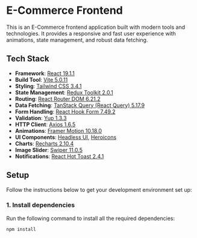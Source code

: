 # E-Commerce Frontend

This is an E-Commerce frontend application built with modern tools and technologies. It provides a responsive and fast user experience with animations, state management, and robust data fetching.

## Tech Stack

- **Framework**: [React 19.1.1](https://reactjs.org/)
- **Build Tool**: [Vite 5.0.11](https://vitejs.dev/)
- **Styling**: [Tailwind CSS 3.4.1](https://tailwindcss.com/)
- **State Management**: [Redux Toolkit 2.0.1](https://redux-toolkit.js.org/)
- **Routing**: [React Router DOM 6.21.2](https://reactrouter.com/)
- **Data Fetching**: [TanStack Query (React Query) 5.17.9](https://tanstack.com/query)
- **Form Handling**: [React Hook Form 7.49.2](https://react-hook-form.com/)
- **Validation**: [Yup 1.3.3](https://github.com/jquense/yup)
- **HTTP Client**: [Axios 1.6.5](https://axios-http.com/)
- **Animations**: [Framer Motion 10.18.0](https://www.framer.com/motion/)
- **UI Components**: [Headless UI](https://headlessui.dev/), [Heroicons](https://heroicons.com/)
- **Charts**: [Recharts 2.10.4](https://recharts.org/en-US/)
- **Image Slider**: [Swiper 11.0.5](https://swiperjs.com/)
- **Notifications**: [React Hot Toast 2.4.1](https://react-hot-toast.com/)

## Setup

Follow the instructions below to get your development environment set up:

### 1. Install dependencies
Run the following command to install all the required dependencies:
```bash
npm install
